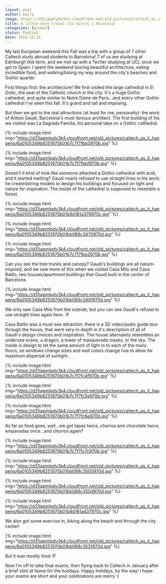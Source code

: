 ```yaml
---
layout: post
author: Emily
image: https://d31japmlpdv3k4.cloudfront.net/old_pictures/caltech_as_it_happens/6a0105349b8251970b01bb089c342d970d.jpg
title: A little more travel (to Xurros i Xocolata)
categories: [global]
status: Publish
date: 2015-12-15
---
```


My last European weekend this Fall was a trip with a group of 7 other Caltech study abroad students to Barcelona! 7 of us are studying at Edinburgh this term, and we met up with a Techer studying at UCL once we got to Spain. I spent the weekend touring beautiful architecture, eating incredible food, and walking/biking my way around the city's beaches and Gothic quarter.

First things first: the architecture! We first visited the large cathedral in El Gotic, the seat of the Catholic church in the city. It's a huge Gothic cathedral, and quite similar to Notre Dame de Paris...and every other Gothic cathedral I've seen this fall. It's grand and tall and imposing.

But then we got to the real attractions (at least for me, personally): the work of Antoni Gaudi, Barcelona's most famous architect. The first building of his we visited was La Sagrada Familia, his personal take on a Gothic cathedral.


{% include image.html img="https://d31japmlpdv3k4.cloudfront.net/old_pictures/caltech_as_it_happens/6a0105349b8251970b01b7c7f7fbb0970b.jpg" %}


{% include image.html img="https://d31japmlpdv3k4.cloudfront.net/old_pictures/caltech_as_it_happens/6a0105349b8251970b01b7c7f7fbbf970b.jpg" %}

Doesn't it kind of look like someone attacked a Gothic cathedral with acid, and it started melting? Gaudi nearly refused to use straight lines in his work; he createdstring models to design his buildings and focused on light and nature for inspiration. The inside of the cathedral is supposed to resemble a forest.


{% include image.html img="https://d31japmlpdv3k4.cloudfront.net/old_pictures/caltech_as_it_happens/6a0105349b8251970b01b8d181a379970c.jpg" %}


{% include image.html img="https://d31japmlpdv3k4.cloudfront.net/old_pictures/caltech_as_it_happens/6a0105349b8251970b01bb089c3470970d.jpg" %}


{% include image.html img="https://d31japmlpdv3k4.cloudfront.net/old_pictures/caltech_as_it_happens/6a0105349b8251970b01b7c7f7fbe2970b.jpg" %}

Can you see the tree trunks and canopy? Gaudi's buildings are all nature-inspired, and we saw more of this when we visited Casa Milo and Casa Batllo, two houses/apartment buildings that Gaudi built in the center of Barcelona.


{% include image.html img="https://d31japmlpdv3k4.cloudfront.net/old_pictures/caltech_as_it_happens/6a0105349b8251970b01bb089c3491970d.jpg" %}

We only saw Casa Mila from the outside, but you can see Gaudi's refusal to use straight lines again here. :P

Casa Batllo was a must-see attraction: there is a 3D video/audio guide tour through the house, that went very in-depth in it's description of all of Gaudi's design choices and inspiration. The house alternately resembles an undersea scene, a dragon, a tower of masquerade masks, or the sky. The inside is design to let the same amount of light in to each of the many floors, so windows change sizes and wall colors change hue to allow for maximum dispersal of sunlight.


{% include image.html img="https://d31japmlpdv3k4.cloudfront.net/old_pictures/caltech_as_it_happens/6a0105349b8251970b01b7c7f7fc4f970b.jpg" %}


{% include image.html img="https://d31japmlpdv3k4.cloudfront.net/old_pictures/caltech_as_it_happens/6a0105349b8251970b01b7c7f7fc5e970b.jpg" %}


{% include image.html img="https://d31japmlpdv3k4.cloudfront.net/old_pictures/caltech_as_it_happens/6a0105349b8251970b01b7c7f7fc6e970b.jpg" %}

As far as food goes, well...we got tapas twice, churros and chocolate twice, empanadas once...and churros again?

{% include image.html img="https://d31japmlpdv3k4.cloudfront.net/old_pictures/caltech_as_it_happens/6a0105349b8251970b01b7c7f7fc7c970b.jpg" %}


{% include image.html img="https://d31japmlpdv3k4.cloudfront.net/old_pictures/caltech_as_it_happens/6a0105349b8251970b01bb089c3500970d.jpg" %}


{% include image.html img="https://d31japmlpdv3k4.cloudfront.net/old_pictures/caltech_as_it_happens/6a0105349b8251970b01bb089c350d970d.jpg" %}


{% include image.html img="https://d31japmlpdv3k4.cloudfront.net/old_pictures/caltech_as_it_happens/6a0105349b8251970b01b8d181a437970c.jpg" %}

We also got some exercise in, biking along the beach and through the city center!

{% include image.html img="https://d31japmlpdv3k4.cloudfront.net/old_pictures/caltech_as_it_happens/6a0105349b8251970b01bb089c3531970d.jpg" %}

But it was mostly food :P

Now I'm off to take final exams, then flying back to Caltech in January after a brief stint at home for the holidays. Happy holidays, by the way! I hope your exams are short and your celebrations are merry :)
